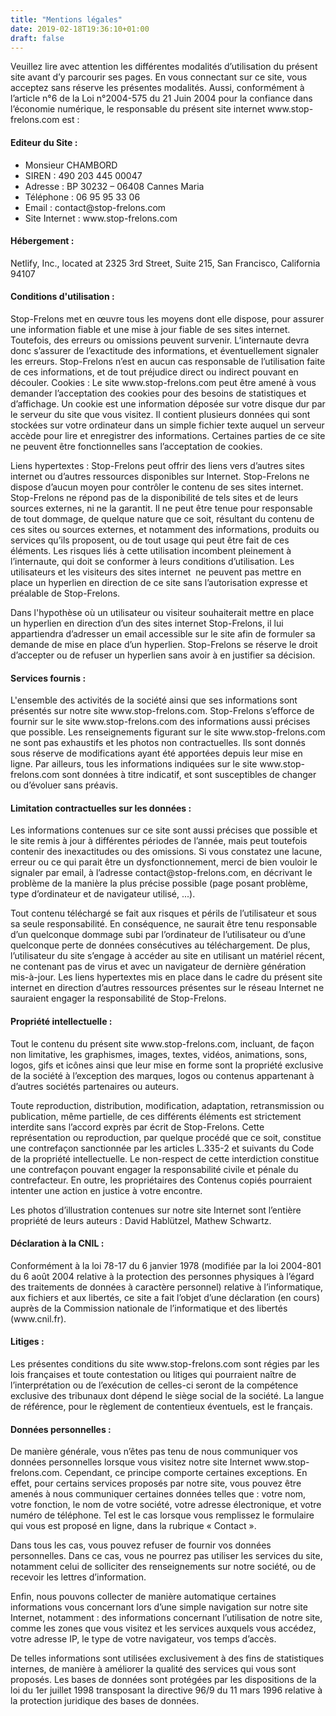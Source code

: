 ```yaml
---
title: "Mentions légales"
date: 2019-02-18T19:36:10+01:00
draft: false
---
```


<p>Veuillez lire avec attention les différentes modalités d’utilisation du présent site avant d’y parcourir ses pages. En vous connectant sur ce site, vous acceptez sans réserve les présentes modalités. Aussi, conformément à l’article n°6 de la Loi n°2004-575 du 21 Juin 2004 pour la confiance dans l’économie numérique, le responsable du présent site internet www.stop-frelons.com est :</p>

<h4>Editeur du Site : </h4>
<ul>
	<li>Monsieur CHAMBORD</li>
	<li>SIREN : 490 203 445 00047</li>
	<li>Adresse : BP 30232 – 06408 Cannes Maria</li>
	<li>Téléphone : 06 95 95 33 06</li>
	<li>Email : contact@stop-frelons.com</li>
	<li>Site Internet : www.stop-frelons.com</li>
</ul>

<h4>Hébergement : </h4>
<p>Netlify, Inc., located at 2325 3rd Street, Suite 215, San Francisco, California 94107</p>

<h4>Conditions d'utilisation : </h4>
<p>Stop-Frelons met en œuvre tous les moyens dont elle dispose, pour assurer une information fiable et une mise à jour fiable de ses sites internet. Toutefois, des erreurs ou omissions peuvent survenir. L’internaute devra donc s’assurer de l’exactitude des informations, et éventuellement signaler les erreurs.  Stop-Frelons n’est en aucun cas responsable de l’utilisation faite de ces informations, et de tout préjudice direct ou indirect pouvant en découler.
Cookies : Le site www.stop-frelons.com peut être amené à vous demander l’acceptation des cookies pour des besoins de statistiques et d’affichage. Un cookie est une information déposée sur votre disque dur par le serveur du site que vous visitez. Il contient plusieurs données qui sont stockées sur votre ordinateur dans un simple fichier texte auquel un serveur accède pour lire et enregistrer des informations. Certaines parties de ce site ne peuvent être fonctionnelles sans l’acceptation de cookies.</p>
<p>Liens hypertextes : Stop-Frelons peut offrir des liens vers d’autres sites internet ou d’autres ressources disponibles sur Internet. Stop-Frelons ne dispose d’aucun moyen pour contrôler le contenu de ses sites internet. Stop-Frelons ne répond pas de la disponibilité de tels sites et de leurs sources externes, ni ne la garantit. Il ne peut être tenue pour responsable de tout dommage, de quelque nature que ce soit, résultant du contenu de ces sites ou sources externes, et notamment des informations, produits ou services qu’ils proposent, ou de tout usage qui peut être fait de ces éléments. Les risques liés à cette utilisation incombent pleinement à l’internaute, qui doit se conformer à leurs conditions d’utilisation.
Les utilisateurs et les visiteurs des sites internet  ne peuvent pas mettre en place un hyperlien en direction de ce site sans l’autorisation expresse et préalable de Stop-Frelons.</p>
<p>Dans l'hypothèse où un utilisateur ou visiteur souhaiterait mettre en place un hyperlien en direction d’un des sites internet Stop-Frelons, il lui appartiendra d’adresser un email accessible sur le site afin de formuler sa demande de mise en place d’un hyperlien. Stop-Frelons se réserve le droit d’accepter ou de refuser un hyperlien sans avoir à en justifier sa décision.</p>

<h4>Services fournis : </h4>
<p>L'ensemble des activités de la société ainsi que ses informations sont présentés sur notre site www.stop-frelons.com.
Stop-Frelons s’efforce de fournir sur le site www.stop-frelons.com des informations aussi précises que possible. Les renseignements figurant sur le site www.stop-frelons.com ne sont pas exhaustifs et les photos non contractuelles. Ils sont donnés sous réserve de modifications ayant été apportées depuis leur mise en ligne. Par ailleurs, tous les informations indiquées sur le site www.stop-frelons.com sont données à titre indicatif, et sont susceptibles de changer ou d’évoluer sans préavis.</p>

<h4>Limitation contractuelles sur les données : </h4>
<p>Les informations contenues sur ce site sont aussi précises que possible et le site remis à jour à différentes périodes de l’année, mais peut toutefois contenir des inexactitudes ou des omissions. Si vous constatez une lacune, erreur ou ce qui parait être un dysfonctionnement, merci de bien vouloir le signaler par email, à l’adresse contact@stop-frelons.com, en décrivant le problème de la manière la plus précise possible (page posant problème, type d’ordinateur et de navigateur utilisé, ...).</p>
<p>Tout contenu téléchargé se fait aux risques et périls de l’utilisateur et sous sa seule responsabilité. En conséquence, ne saurait être tenu responsable d’un quelconque dommage subi par l’ordinateur de l’utilisateur ou d’une quelconque perte de données consécutives au téléchargement. De plus, l’utilisateur du site s’engage à accéder au site en utilisant un matériel récent, ne contenant pas de virus et avec un navigateur de dernière génération mis-à-jour.
Les liens hypertextes mis en place dans le cadre du présent site internet en direction d’autres ressources présentes sur le réseau Internet ne sauraient engager la responsabilité de Stop-Frelons.</p>

<h4>Propriété intellectuelle :</h4>
<p>Tout le contenu du présent site www.stop-frelons.com, incluant, de façon non limitative, les graphismes, images, textes, vidéos, animations, sons, logos, gifs et icônes ainsi que leur mise en forme sont la propriété exclusive de la société à l’exception des marques, logos ou contenus appartenant à d’autres sociétés partenaires ou auteurs.</p>
<p>Toute reproduction, distribution, modification, adaptation, retransmission ou publication, même partielle, de ces différents éléments est strictement interdite sans l’accord exprès par écrit de Stop-Frelons. Cette représentation ou reproduction, par quelque procédé que ce soit, constitue une contrefaçon sanctionnée par les articles L.335-2 et suivants du Code de la propriété intellectuelle. Le non-respect de cette interdiction constitue une contrefaçon pouvant engager la responsabilité civile et pénale du contrefacteur. En outre, les propriétaires des Contenus copiés pourraient intenter une action en justice à votre encontre.</p>
<p>Les photos d’illustration contenues sur notre site Internet sont l’entière propriété de leurs auteurs : David Hablützel, Mathew Schwartz.</p>

<h4>Déclaration à la CNIL : </h4>
<p>Conformément à la loi 78-17 du 6 janvier 1978 (modifiée par la loi 2004-801 du 6 août 2004 relative à la protection des personnes physiques à l’égard des traitements de données à caractère personnel) relative à l’informatique, aux fichiers et aux libertés, ce site a fait l’objet d’une déclaration (en cours) auprès de la Commission nationale de l’informatique et des libertés (www.cnil.fr).</p>

<h4>Litiges : </h4>
<p>Les présentes conditions du site www.stop-frelons.com sont régies par les lois françaises et toute contestation ou litiges qui pourraient naître de l’interprétation ou de l’exécution de celles-ci seront de la compétence exclusive des tribunaux dont dépend le siège social de la société. La langue de référence, pour le règlement de contentieux éventuels, est le français.</p>

<h4>Données personnelles :</h4>
<p>De manière générale, vous n’êtes pas tenu de nous communiquer vos données personnelles lorsque vous visitez notre site Internet www.stop-frelons.com.
Cependant, ce principe comporte certaines exceptions. En effet, pour certains services proposés par notre site, vous pouvez être amenés à nous communiquer certaines données telles que : votre nom, votre fonction, le nom de votre société, votre adresse électronique, et votre numéro de téléphone. Tel est le cas lorsque vous remplissez le formulaire qui vous est proposé en ligne, dans la rubrique « Contact ».</p>
<p>Dans tous les cas, vous pouvez refuser de fournir vos données personnelles. Dans ce cas, vous ne pourrez pas utiliser les services du site, notamment celui de solliciter des renseignements sur notre société, ou de recevoir les lettres d’information.</p>
<p>Enfin, nous pouvons collecter de manière automatique certaines informations vous concernant lors d’une simple navigation sur notre site Internet, notamment : des informations concernant l’utilisation de notre site, comme les zones que vous visitez et les services auxquels vous accédez, votre adresse IP, le type de votre navigateur, vos temps d’accès.</p>
<p>De telles informations sont utilisées exclusivement à des fins de statistiques internes, de manière à améliorer la qualité des services qui vous sont proposés. Les bases de données sont protégées par les dispositions de la loi du 1er juillet 1998 transposant la directive 96/9 du 11 mars 1996 relative à la protection juridique des bases de données.</p>